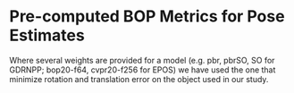 # Pre-computed BOP Metrics for Pose Estimates
Where several weights are provided for a model (e.g. pbr, pbrSO, SO for GDRNPP; bop20-f64, cvpr20-f256 for EPOS) we have used the one that minimize rotation and translation error on the object used in our study.
